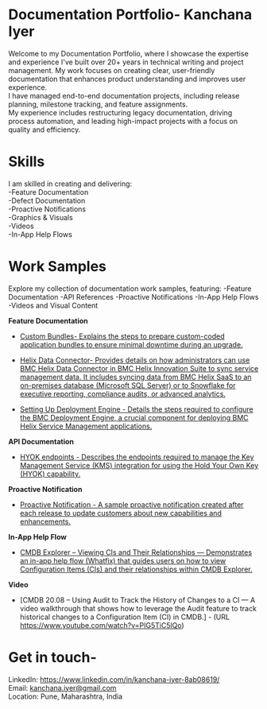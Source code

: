 # Documentation Portfolio- Kanchana Iyer

Welcome to my Documentation Portfolio, where I showcase the expertise and experience I've built over 20+ years in technical writing and project management. My work focuses on creating clear, user-friendly documentation that enhances product understanding and improves user experience.  
I have managed end-to-end documentation projects, including release planning, milestone tracking, and feature assignments.  
My experience includes restructuring legacy documentation, driving process automation, and leading high-impact projects with a focus on quality and efficiency.

# Skills
I am skilled in creating and delivering:  
-Feature Documentation  
-Defect Documentation  
-Proactive Notifications  
-Graphics & Visuals  
-Videos   
-In-App Help Flows

# Work Samples

Explore my collection of documentation work samples, featuring:
-Feature Documentation
-API References
-Proactive Notifications
-In-App Help Flows
-Videos and Visual Content

**Feature Documentation**

- [Custom Bundles- Explains the steps to prepare custom-coded application bundles to ensure minimal downtime during an upgrade. ](Documentation-Samples/1_CustomBundles.pdf)

- [Helix Data Connector- Provides details on how administrators can use BMC Helix Data Connector in BMC Helix Innovation Suite to sync service management data. It includes syncing data from BMC Helix SaaS to an on-premises database (Microsoft SQL Server) or to Snowflake for executive reporting, compliance audits, or advanced analytics.](Documentation-Samples/2_HelixDataConnector.pdf)

- [Setting Up Deployment Engine - Details the steps required to configure the BMC Deployment Engine, a crucial component for deploying BMC Helix Service Management applications. ](Documentation-Samples/3_SettingUpDeploymentEngine.pdf)

**API Documentation**

- [ HYOK endpoints -  Describes the endpoints required to manage the Key Management Service (KMS) integration for using the Hold Your Own Key (HYOK) capability.](Documentation-Samples/4_HYOK_Endpoints.pdf)

**Proactive Notification**
- [Proactive Notification - A sample proactive notification created after each release to update customers about new capabilities and enhancements. ](Documentation-Samples/5_ProactiveNotification.pdf)

**In-App Help Flow**
- [CMDB Explorer – Viewing CIs and Their Relationships — Demonstrates an in-app help flow (Whatfix) that guides users on how to view Configuration Items (CIs) and their relationships within CMDB Explorer.](Documentation-Samples/6_Viewing_CIs_and_their_relationships_in_CMDB_Explorer_InAppFlow.pdf)

**Video**

- [CMDB 20.08 – Using Audit to Track the History of Changes to a CI — A video walkthrough that shows how to leverage the Audit feature to track historical changes to a Configuration Item (CI) in CMDB.] - (URL <https://www.youtube.com/watch?v=PIG5TiC5lQo>)



# Get in touch-  
LinkedIn: https://www.linkedin.com/in/kanchana-iyer-8ab08619/  
Email: kanchana.iyer@gmail.com  
Location: Pune, Maharashtra, India


